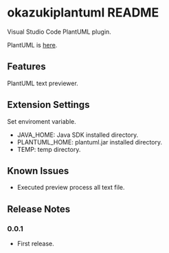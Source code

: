 # okazukiplantuml README

Visual Studio Code PlantUML plugin.

PlantUML is [here](http://plantuml.com/).

## Features

PlantUML text previewer.

## Extension Settings

Set enviroment variable.

- JAVA_HOME: Java SDK installed directory.
- PLANTUML_HOME: plantuml.jar installed directory.
- TEMP: temp directory.

## Known Issues

- Executed preview process all text file. 

## Release Notes

### 0.0.1
- First release.
